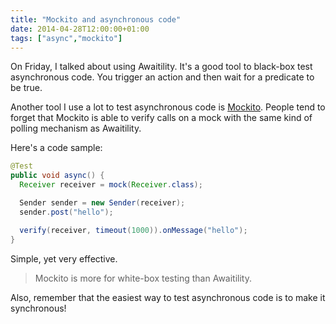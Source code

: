 ```yaml
---
title: "Mockito and asynchronous code"
date: 2014-04-28T12:00:00+01:00
tags: ["async","mockito"]
---
```


On Friday, I talked about using Awaitility. It's a good tool to black-box test asynchronous code. You trigger an action and then wait for a predicate to be true.

Another tool I use a lot to test asynchronous code is <a href="https://code.google.com/p/mockito/">Mockito</a>. People tend to forget that Mockito is able to verify calls on a mock with the same kind of polling mechanism as Awaitility.

Here's a code sample:

```java
@Test
public void async() {
  Receiver receiver = mock(Receiver.class);

  Sender sender = new Sender(receiver);
  sender.post("hello");

  verify(receiver, timeout(1000)).onMessage("hello");
}
```

Simple, yet very effective.

<blockquote>
  Mockito is more for white-box testing than Awaitility.
</blockquote>

Also, remember that the easiest way to test asynchronous code is to make it synchronous!
